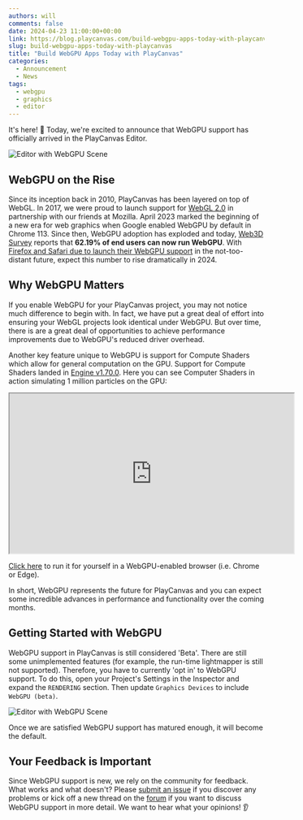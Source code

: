 ```yaml
---
authors: will
comments: false
date: 2024-04-23 11:00:00+00:00
link: https://blog.playcanvas.com/build-webgpu-apps-today-with-playcanvas/
slug: build-webgpu-apps-today-with-playcanvas
title: "Build WebGPU Apps Today with PlayCanvas"
categories:
  - Announcement
  - News
tags:
  - webgpu
  - graphics
  - editor
---
```


It's here! 🥳 Today, we're excited to announce that WebGPU support has officially arrived in the PlayCanvas Editor.

![Editor with WebGPU Scene](/img/editor-webgpu.png)

## WebGPU on the Rise

Since its inception back in 2010, PlayCanvas has been layered on top of WebGL. In 2017, we were proud to launch support for [WebGL 2.0](https://blog.playcanvas.com/mozilla-launches-webgl-2-with-playcanvas/) in partnership with our friends at Mozilla. April 2023 marked the beginning of a new era for web graphics when Google enabled WebGPU by default in Chrome 113. Since then, WebGPU adoption has exploded and today, [Web3D Survey](https://web3dsurvey.com/webgpu) reports that **62.19% of end users can now run WebGPU**. With [Firefox and Safari due to launch their WebGPU support](https://caniuse.com/webgpu) in the not-too-distant future, expect this number to rise dramatically in 2024.

## Why WebGPU Matters

If you enable WebGPU for your PlayCanvas project, you may not notice much difference to begin with. In fact, we have put a great deal of effort into ensuring your WebGL projects look identical under WebGPU. But over time, there is are a great deal of opportunities to achieve performance improvements due to WebGPU's reduced driver overhead.

Another key feature unique to WebGPU is support for Compute Shaders which allow for general computation on the GPU. Support for Compute Shaders landed in [Engine v1.70.0](https://github.com/playcanvas/engine/releases/tag/v1.70.0). Here you can see Computer Shaders in action simulating 1 million particles on the GPU:

<div className="iframe-container">
    <iframe loading="lazy" width="560" height="315" src="https://www.youtube.com/embed/FRRFcEiWYEY" title="YouTube video player" allow="accelerometer; autoplay; clipboard-write; encrypted-media; gyroscope; picture-in-picture" allowfullscreen></iframe>
</div>

[Click here](https://playcanvas.github.io/#/compute/particles) to run it for yourself in a WebGPU-enabled browser (i.e. Chrome or Edge).

In short, WebGPU represents the future for PlayCanvas and you can expect some incredible advances in performance and functionality over the coming months.

## Getting Started with WebGPU

WebGPU support in PlayCanvas is still considered 'Beta'. There are still some unimplemented features (for example, the run-time lightmapper is still not supported). Therefore, you have to currently 'opt in' to WebGPU support. To do this, open your Project's Settings in the Inspector and expand the `RENDERING` section. Then update `Graphics Devices` to include `WebGPU (beta)`.

![Editor with WebGPU Scene](/img/editor-settings-webgpu.png)

Once we are satisfied WebGPU support has matured enough, it will become the default.

## Your Feedback is Important

Since WebGPU support is new, we rely on the community for feedback. What works and what doesn't? Please [submit an issue](https://github.com/playcanvas/editor/issues) if you discover any problems or kick off a new thread on the [forum](https://forum.playcanvas.com/) if you want to discuss WebGPU support in more detail. We want to hear what your opinions! 👂
